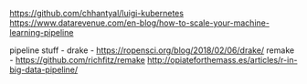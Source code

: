 https://github.com/chhantyal/luigi-kubernetes
https://www.datarevenue.com/en-blog/how-to-scale-your-machine-learning-pipeline

pipeline stuff - 
drake - https://ropensci.org/blog/2018/02/06/drake/
remake - https://github.com/richfitz/remake
http://opiateforthemass.es/articles/r-in-big-data-pipeline/

